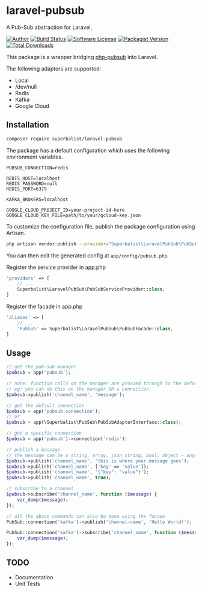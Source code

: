 # laravel-pubsub

A Pub-Sub abstraction for Laravel.

[![Author](http://img.shields.io/badge/author-@superbalist-blue.svg?style=flat-square)](https://twitter.com/superbalist)
[![Build Status](https://img.shields.io/travis/Superbalist/laravel-pubsub/master.svg?style=flat-square)](https://travis-ci.org/Superbalist/laravel-pubsub)
[![Software License](https://img.shields.io/badge/license-MIT-brightgreen.svg?style=flat-square)](LICENSE)
[![Packagist Version](https://img.shields.io/packagist/v/superbalist/laravel-pubsub.svg?style=flat-square)](https://packagist.org/packages/superbalist/laravel-pubsub)
[![Total Downloads](https://img.shields.io/packagist/dt/superbalist/laravel-pubsub.svg?style=flat-square)](https://packagist.org/packages/superbalist/laravel-pubsub)

This package is a wrapper bridging [php-pubsub](https://github.com/Superbalist/php-pubsub) into Laravel.

The following adapters are supported:
* Local
* /dev/null
* Redis
* Kafka
* Google Cloud

## Installation

```bash
composer require superbalist/laravel-pubsub
```

The package has a default configuration which uses the following environment variables.
```
PUBSUB_CONNECTION=redis

REDIS_HOST=localhost
REDIS_PASSWORD=null
REDIS_PORT=6379

KAFKA_BROKERS=localhost

GOOGLE_CLOUD_PROJECT_ID=your-project-id-here
GOOGLE_CLOUD_KEY_FILE=path/to/your/gcloud-key.json
```

To customize the configuration file, publish the package configuration using Artisan.
```bash
php artisan vendor:publish --provider="Superbalist\LaravelPubSub\PubSubServiceProvider"
```

You can then edit the generated config at `app/config/pubsub.php`.

Register the service provider in app.php
```php
'providers' => [
    // ...
    Superbalist\LaravelPubSub\PubSubServiceProvider::class,
]
```

Register the facade in app.php
```php
'aliases' => [
    // ...
    'PubSub' => Superbalist\LaravelPubSub\PubSubFacade::class,
]
```

## Usage

```php
// get the pub-sub manager
$pubsub = app('pubsub');

// note: function calls on the manager are proxied through to the default connection
// eg: you can do this on the manager OR a connection
$pubsub->publish('channel_name', 'message');

// get the default connection
$pubsub = app('pubsub.connection');
// or
$pubsub = app(\Superbalist\PubSub\PubSubAdapterInterface::class);

// get a specific connection
$pubsub = app('pubsub')->connection('redis');

// publish a message
// the message can be a string, array, json string, bool, object - anything which can be serialized
$pubsub->publish('channel_name', 'this is where your message goes');
$pubsub->publish('channel_name', ['key' => 'value']);
$pubsub->publish('channel_name', '{"key": "value"}');
$pubsub->publish('channel_name', true);

// subscribe to a channel
$pubsub->subscribe('channel_name', function ($message) {
    var_dump($message);
});

// all the aboce commands can also be done using the facade
PubSub::connection('kafka')->publish('channel-name', 'Hello World!');

PubSub::connection('kafka')->subscribe('channel_name', function ($message) {
    var_dump($message);
});
```

## TODO

* Documentation
* Unit Tests